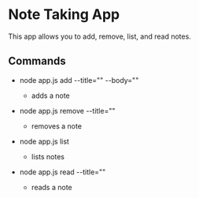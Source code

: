 # Note Taking App

This app allows you to add, remove, list, and read notes.

## Commands

* node app.js add --title="" --body=""
    * adds a note

* node app.js remove --title=""
    * removes a note

* node app.js list
    * lists notes

* node app.js read --title=""
    * reads a note
